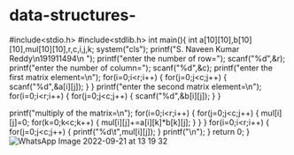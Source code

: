 # data-structures-
#include<stdio.h> 
#include<stdlib.h> 
int main(){ 
int a[10][10],b[10][10],mul[10][10],r,c,i,j,k; 
system("cls"); 
printf("S. Naveen Kumar Reddy\n191911494\n "); 
printf("enter the number of row="); 
scanf("%d",&r); 
printf("enter the number of column="); 
scanf("%d",&c); 
printf("enter the first matrix element=\n"); 
for(i=0;i<r;i++)
{ 
for(j=0;j<c;j++) 
{ 
scanf("%d",&a[i][j]); 
} 
} 
printf("enter the second matrix element=\n"); 
for(i=0;i<r;i++) 
{ 
for(j=0;j<c;j++) 
{ 
scanf("%d",&b[i][j]); 
} 
} 
 
printf("multiply of the matrix=\n"); 
for(i=0;i<r;i++) 
{ 
for(j=0;j<c;j++) 
{ 
mul[i][j]=0; 
for(k=0;k<c;k++) 
{ 
mul[i][j]+=a[i][k]*b[k][j]; 
} 
} 
} 
for(i=0;i<r;i++) 
{ 
for(j=0;j<c;j++) 
{ 
printf("%d\t",mul[i][j]); 
} 
printf("\n"); 
} 
return 0; 
}![WhatsApp Image 2022-09-21 at 13 19 32](https://user-images.githubusercontent.com/113250900/191446686-8fd67193-12dd-493c-ad69-62d1485fc321.jpeg)
